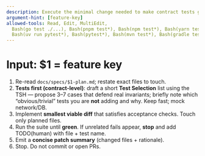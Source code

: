 ```yaml
---
description: Execute the minimal change needed to make contract tests green (tests → code → rerun)
argument-hint: [feature-key]
allowed-tools: Read, Edit, MultiEdit,
  Bash(go test ./...), Bash(pnpm test*), Bash(npm test*), Bash(yarn test*), Bash(bun test*), Bash(vitest*),
  Bash(uv run pytest*), Bash(pytest*), Bash(mvn test*), Bash(gradle test*), Bash(flutter test*)
---
```

# Input: $1 = feature key

1) Re-read `docs/specs/$1-plan.md`; restate exact files to touch.
2) **Tests first (contract-level)**: draft a short **Test Selection** list using the TSH — propose 3–7 cases that defend real invariants; briefly note which “obvious/trivial” tests you are **not** adding and why. Keep fast; mock network/DB.
3) Implement **smallest viable diff** that satisfies acceptance checks. Touch only planned files.
4) Run the suite until **green**. If unrelated fails appear, **stop** and add TODO(human) with file + test name.
5) Emit a **concise patch summary** (changed files + rationale).
6) Stop. Do not commit or open PRs.
